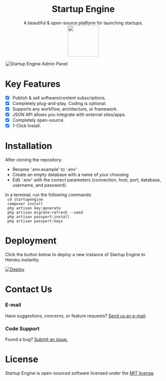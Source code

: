<div align="center" style="width:100%;">
<h1>Startup Engine</h1>
A beautiful & open-source platform for launching startups.<br>
<img src="storage/docs/images/logo.png" width="100">    
</div>

<img src="storage/docs/screenshots/admin.jpg" alt="Startup Engine Admin Panel" style="border:1px solid #eee;border-radius:5px;"><br>

# Key Features

- [x] Publish & sell software/content subscriptions.
- [x] Completely plug-and-play. Coding is optional.
- [x] Supports any workflow, architecture, or framework.
- [x] JSON API allows you integrate with external sites/apps.
- [x] Completely open-source.
- [x] 1-Click Install.

# Installation

<div> After cloning the repository: </div>
<ul>
  <li> Rename '.env.example' to '.env' </li>
  <li> Create an empty database with a name of your choosing </li>
  <li> Edit '.env' with the correct parameters (connection, host, port, database, username, and password).</li>
</ul>

<div> In a terminal, run the following commands: </div>
  <code> cd startupengine </code><br>
  <code> composer install </code><br>
  <code> php artisan key:generate </code><br>
  <code> php artisan migrate:refresh --seed </code><br>
  <code> php artisan passport:install </code><br>
  <code> php artisan passport:keys </code><br>

# Deployment

Click the button below to deploy a new instance of Startup Engine to Heroku instantly.

[![Deploy](https://www.herokucdn.com/deploy/button.svg)](https://heroku.com/deploy?template=https://github.com/luckyrabbitllc/StartupEngine)

# Contact Us

### E-mail
Have suggestions, concerns, or feature requests? [Send us an e-mail](mailto:inbox-w8agf2hymzpvnw4zcudlfwpa@inbound.productboard.com).

### Code Support
Found a bug? [Submit an issue.](https://github.com/startupengine/startupengine/issues)


# License

Startup Engine is open-sourced software licensed under the [MIT license](http://opensource.org/licenses/MIT).
